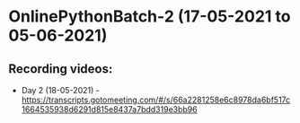 # OnlinePythonBatch-2 (17-05-2021 to 05-06-2021)


## Recording videos:

* Day 2 (18-05-2021) -https://transcripts.gotomeeting.com/#/s/66a2281258e6c8978da6bf517c1664535938d6291d815e8437a7bdd319e3bb96

